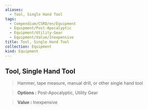 ```yaml
---
aliases:
  - Tool, Single Hand Tool
tags:
  - Compendium/CSRD/en/Equipment
  - Equipment/Post-Apocalyptic
  - Equipment/Utility-Gear
  - Equipment/Value/Inexpensive
title: Tool, Single Hand Tool
collection: Equipment
kind: Equipment
---
```

## Tool, Single Hand Tool    
    
>Hammer, tape measure, manual drill, or other single hand tool    
> **Options :** Post-Apocalyptic, Utility Gear    
> **Value :** Inexpensive